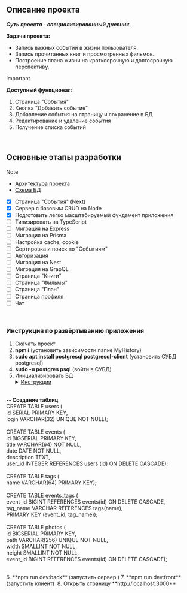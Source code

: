 ## Описание проекта

***Суть проекта - специализированный дневник.***

**Задачи проекта:**
  - Запись важных событий в жизни пользователя.
  - Запись прочитанных книг и просмотренных фильмов.
  - Построение плана жизни на краткосрочную и долгосрочную перспективу.

> [!IMPORTANT]
> **Доступный функционал:**
> 1. Страница "События"
> 2. Кнопка "Добавить событие"
> 3. Добавление события на страницу и сохранение в БД
> 4. Редактирование и удаление события
> 5. Получение списка событий

<br>

## Основные этапы разработки

> [!NOTE]
> - [Архитектура проекта](https://miro.com/app/board/uXjVLZMfJK0=/?share_link_id=808692328607)
> - [Схема БД](https://app.diagrams.net/#HEugeneKovalskyi%2FMyHistory%2Fmain%2Fserver%2Fdb%2Fdb.drawio#%7B%22pageId%22%3A%229f46799a-70d6-7492-0946-bef42562c5a5%22%7D)
 
- [x] Страница "События" (Next)
- [x] Сервер с базовым CRUD на Node
- [x] Подготовить легко масштабируемый фундамент приложения
- [ ] Типизировать на TypeScript
- [ ] Миграция на Express
- [ ] Миграция на Prisma
- [ ] Настройка cache, cookie
- [ ] Сортировка и поиск по "Событиям"
- [ ] Авторизация
- [ ] Миграция на Nest
- [ ] Миграция на GrapQL
- [ ] Страница "Книги"
- [ ] Страница "Фильмы"
- [ ] Страница "План"
- [ ] Страница профиля
- [ ] Чат

<br>

### Инструкция по развёртыванию приложения
1. Скачать проект
2. **npm i** (установить зависимости папке MyHistory)
3. **sudo apt install postgresql postgresql-client** (установить СУБД postgresql)
4. **sudo -u postgres psql** (войти в СУБД) 
5. Инициализировать БД
   <details>
     <summary><ins>Инструкции</ins></summary>
     <br>
     **-- Изменить пароль**  
     ALTER USER postgres WITH PASSWORD 'root';  
     <br>
     ** -- Создать БД**  
     CREATE DATABASE my_history;  
     <br>
     **-- Подключится к БД**   
     \c my_history;    
        <br>
     **-- Создание таблиц **  
     CREATE TABLE users (  
     id SERIAL PRIMARY KEY,  
     login VARCHAR(32) UNIQUE NOT NULL);  
     <br>
     CREATE TABLE events (  
     id BIGSERIAL PRIMARY KEY,  
     title VARCHAR(64) NOT NULL,  
     date DATE NOT NULL,  
     description TEXT,  
     user_id INTEGER REFERENCES users (id) ON DELETE CASCADE);    
     <br>
     CREATE TABLE tags (  
     name VARCHAR(64) PRIMARY KEY);  
     <br>
     CREATE TABLE events_tags (  
     event_id BIGINT REFERENCES events(id) ON DELETE CASCADE,  
     tag_name VARCHAR REFERENCES tags(name),  
     PRIMARY KEY (event_id, tag_name));  
     <br>
     CREATE TABLE photos (  
     id BIGSERIAL PRIMARY KEY,  
     path VARCHAR(256) UNIQUE NOT NULL,  
     width SMALLINT NOT NULL,  
     height SMALLINT NOT NULL,  
     event_id BIGINT REFERENCES events(id) ON DELETE CASCADE);  
     <br>
   </details>
6. **npm run dev:back** (запустить сервер )
7. **npm run dev:front** (запустить клиент) 
8. Открыть страницу **http://localhost:3000**

